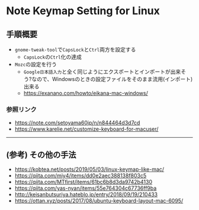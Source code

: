 Note Keymap Setting for Linux
================================

## 手順概要

- `gnome-tweak-tool`で`CapsLock`と`Ctrl`両方を設定する
    - `CapsLock`の`Ctrl`化の達成
- `Mozc`の設定を行う
    - `Google日本語入力`と全く同じようにエクスポートとインポートが出来そう?なので、Windowsのときの設定ファイルをそのまま流用(インポート)出来る
    - https://exanano.com/howto/eikana-mac-windows/

### 参照リンク

- https://note.com/setoyama60jp/n/n844464d3d7cd
- https://www.karelie.net/customize-keyboard-for-macuser/

-------

## (参考) その他の手法

- https://kobtea.net/posts/2019/05/03/linux-keymap-like-mac/
- https://qiita.com/miy4/items/dd0e2aec388138f803c5
- https://qiita.com/MTfirst/items/61bc6b8d3da9742b4130
- https://qiita.com/yas-nyan/items/55e764304c67736ff9ba
- http://keisanbutsuriya.hateblo.jp/entry/2018/09/19/210433
- https://ottan.xyz/posts/2017/08/ubuntu-keyboard-layout-mac-6095/

